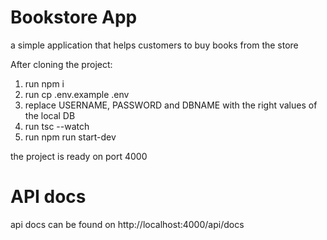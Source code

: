 # Bookstore App

a simple application that helps customers to buy books from the store

After cloning the project:
1. run npm i
2. run cp .env.example .env
3. replace USERNAME, PASSWORD and DBNAME with the right values of the local DB
4. run tsc --watch
5. run npm run start-dev

the project is ready on port 4000

# API docs
api docs can be found on http://localhost:4000/api/docs